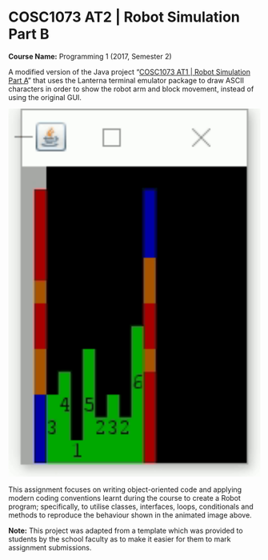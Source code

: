 # COSC1073 AT2 | Robot Simulation Part B
**Course Name:** Programming 1 (2017, Semester 2)

A modified version of the Java project “[COSC1073 AT1 | Robot Simulation Part A](https://github.com/s3602814/COSC1073-AT1)” that uses the Lanterna terminal emulator package to draw ASCII characters in order to show the robot arm and block movement, instead of using the original GUI.

<img src="doc/images/demo.gif" width="650">

This assignment focuses on writing object-oriented code and applying modern coding conventions learnt during the course to create a Robot program; specifically, to utilise classes, interfaces, loops, conditionals and methods to reproduce the behaviour shown in the animated image above.

**Note:** This project was adapted from a template which was provided to students by the school faculty as to make it easier for them to mark assignment submissions.
